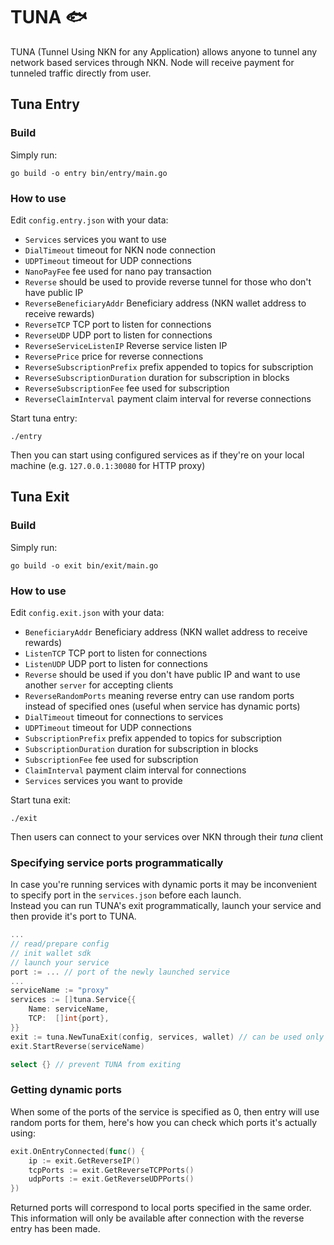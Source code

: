 # TUNA 🐟

TUNA (Tunnel Using NKN for any Application) allows anyone to tunnel any network
based services through NKN. Node will receive payment for tunneled traffic
directly from user.

## Tuna Entry

### Build

Simply run:
```shell
go build -o entry bin/entry/main.go
```

### How to use

Edit `config.entry.json` with your data:

* `Services` services you want to use
* `DialTimeout` timeout for NKN node connection
* `UDPTimeout` timeout for UDP connections
* `NanoPayFee` fee used for nano pay transaction
* `Reverse` should be used to provide reverse tunnel for those who don't have public IP
* `ReverseBeneficiaryAddr` Beneficiary address (NKN wallet address to receive rewards)
* `ReverseTCP` TCP port to listen for connections
* `ReverseUDP` UDP port to listen for connections
* `ReverseServiceListenIP` Reverse service listen IP
* `ReversePrice` price for reverse connections
* `ReverseSubscriptionPrefix` prefix appended to topics for subscription
* `ReverseSubscriptionDuration` duration for subscription in blocks
* `ReverseSubscriptionFee` fee used for subscription
* `ReverseClaimInterval` payment claim interval for reverse connections

Start tuna entry:
```shell
./entry
```

Then you can start using configured services as if they're on your local machine (e.g. `127.0.0.1:30080` for HTTP proxy)

## Tuna Exit

### Build

Simply run:
```shell
go build -o exit bin/exit/main.go
```

### How to use

Edit `config.exit.json` with your data:

* `BeneficiaryAddr` Beneficiary address (NKN wallet address to receive rewards)
* `ListenTCP` TCP port to listen for connections
* `ListenUDP` UDP port to listen for connections
* `Reverse` should be used if you don't have public IP and want to use another `server` for accepting clients
* `ReverseRandomPorts` meaning reverse entry can use random ports instead of specified ones (useful when service has dynamic ports)
* `DialTimeout` timeout for connections to services
* `UDPTimeout`  timeout for UDP connections
* `SubscriptionPrefix` prefix appended to topics for subscription
* `SubscriptionDuration` duration for subscription in blocks
* `SubscriptionFee` fee used for subscription
* `ClaimInterval` payment claim interval for connections
* `Services` services you want to provide

Start tuna exit:
```shell
./exit
```

Then users can connect to your services over NKN through their *tuna* client

### Specifying service ports programmatically

In case you're running services with dynamic ports it may be inconvenient to specify port in the `services.json` before each launch.  
Instead you can run TUNA's exit programmatically, launch your service and then provide it's port to TUNA.

```go
...
// read/prepare config
// init wallet sdk
// launch your service
port := ... // port of the newly launched service
...
serviceName := "proxy"
services := []tuna.Service{{
    Name: serviceName,
    TCP:  []int{port},
}}
exit := tuna.NewTunaExit(config, services, wallet) // can be used only once-per-service
exit.StartReverse(serviceName)

select {} // prevent TUNA from exiting
```

### Getting dynamic ports

When some of the ports of the service is specified as 0, then entry will use random ports for them, here's how you can check which ports it's actually using:
```go
exit.OnEntryConnected(func() {
    ip := exit.GetReverseIP()
    tcpPorts := exit.GetReverseTCPPorts()
    udpPorts := exit.GetReverseUDPPorts()
})
```
Returned ports will correspond to local ports specified in the same order.  
This information will only be available after connection with the reverse entry has been made.

